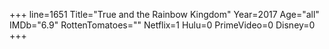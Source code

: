 +++
line=1651
Title="True and the Rainbow Kingdom"
Year=2017
Age="all"
IMDb="6.9"
RottenTomatoes=""
Netflix=1
Hulu=0
PrimeVideo=0
Disney=0
+++

